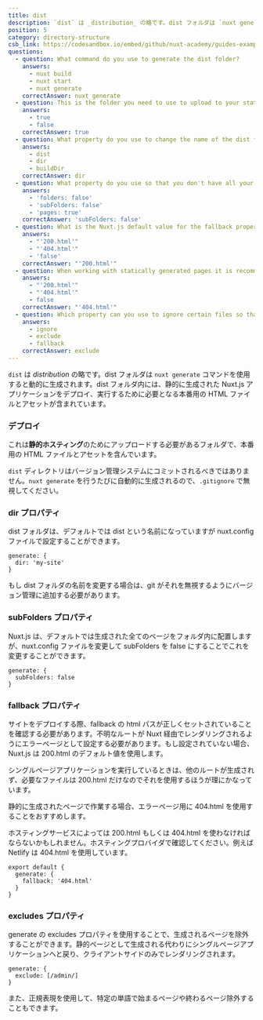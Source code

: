 ```yaml
---
title: dist
description: `dist` は _distribution_ の略です。dist フォルダは `nuxt generate` コマンドを使用すると動的に生成されます。dist フォルダ内には、静的に生成された Nuxt.js アプリケーションをデプロイ、実行するために必要となる本番用の HTML ファイルとアセットが含まれています。
position: 5
category: directory-structure
csb_link: https://codesandbox.io/embed/github/nuxt-academy/guides-examples/tree/master/04_directory_structure/05_dist?fontsize=14&hidenavigation=1&theme=dark
questions:
  - question: What command do you use to generate the dist folder?
    answers:
      - nuxt build
      - nuxt start
      - nuxt generate
    correctAnswer: nuxt generate
  - question: This is the folder you need to use to upload to your static site hosting
    answers:
      - true
      - false
    correctAnswer: true
  - question: What property do you use to change the name of the dist folder?
    answers:
      - dist
      - dir
      - buildDir
    correctAnswer: dir
  - question: What property do you use so that you don't have all your generated pages in a folder?
    answers:
      - 'folders: false'
      - 'subFolders: false'
      - 'pages: true'
    correctAnswer: 'subFolders: false'
  - question: What is the Nuxt.js default value for the fallback property?
    answers:
      - "'200.html'"
      - "'404.html'"
      - 'false'
    correctAnswer: "'200.html'"
  - question: When working with statically generated pages it is recommended to use which file for the error pages?
    answers:
      - "'200.html'"
      - "'404.html'"
      - false
    correctAnswer: "'404.html'"
  - question: Which property can you use to ignore certain files so that they are not statically generated?
    answers:
      - ignore
      - exclude
      - fallback
    correctAnswer: exclude
---
```


`dist` は _distribution_ の略です。dist フォルダは `nuxt generate` コマンドを使用すると動的に生成されます。dist フォルダ内には、静的に生成された Nuxt.js アプリケーションをデプロイ、実行するために必要となる本番用の HTML ファイルとアセットが含まれています。

### デプロイ

これは**静的ホスティング**のためにアップロードする必要があるフォルダで、本番用の HTML ファイルとアセットを含んでいます。

<base-alert>

`dist` ディレクトリはバージョン管理システムにコミットされるべきではありません。`nuxt generate` を行うたびに自動的に生成されるので、`.gitignore` で無視してください。

</base-alert>

### dir プロパティ

dist フォルダは、デフォルトでは dist という名前になっていますが nuxt.config ファイルで設定することができます。

```js{}[nuxt.config.js]
generate: {
  dir: 'my-site'
}
```

<base-alert>

もし dist フォルダの名前を変更する場合は、git がそれを無視するようにバージョン管理に追加する必要があります。

</base-alert>

### subFolders プロパティ

Nuxt.js は、デフォルトでは生成された全てのページをフォルダ内に配置しますが、nuxt.config ファイルを変更して subFolders を false にすることでこれを変更することができます。

```js{}[nuxt.config.js]
generate: {
  subFolders: false
}
```

### fallback プロパティ

サイトをデプロイする際、fallback の html パスが正しくセットされていることを確認する必要があります。不明なルートが Nuxt 経由でレンダリングされるようにエラーページとして設定する必要があります。もし設定されていない場合、Nuxt.js は 200.html のデフォルト値を使用します。

シングルページアプリケーションを実行しているときは、他のルートが生成されず、必要なファイルは 200.html だけなのでそれを使用するほうが理にかなっています。

静的に生成されたページで作業する場合、エラーページ用に 404.html を使用することをおすすめします。

<base-alert>

ホスティングサービスによっては 200.html もしくは 404.html を使わなければならないかもしれません。ホスティングプロバイダで確認してください。例えば　 Netlify は 404.html を使用しています。

</base-alert>

```js{}[nuxt.config.js]
export default {
  generate: {
    fallback: '404.html'
  }
}
```

### excludes プロパティ

generate の excludes プロパティを使用することで、生成されるページを除外することができます。静的ページとして生成される代わりにシングルページアプリケーションへと戻り、クライアントサイドのみでレンダリングされます。

```js{}[nuxt.config.js]
generate: {
  exclude: [/admin/]
}
```

<base-alert type="info">

また、正規表現を使用して、特定の単語で始まるページや終わるページ除外することもできます。

</base-alert>

<quiz :questions="questions"></quiz>
